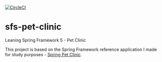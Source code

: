 [![CircleCI](https://circleci.com/gh/diegodlpereira/sfs-pet-clinic.svg?style=svg)](https://circleci.com/gh/diegodlpereira/sfs-pet-clinic)

# sfs-pet-clinic

Leaning Spring Framework 5 - Pet Clinic

This project is based on the Spring Framework reference application I made for study purposes - [Spring Pet Clinic](https://github.com/spring-projects/spring-petclinic).
